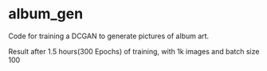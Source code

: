# album_gen
 
Code for training a DCGAN to generate pictures of album art.

Result after 1.5 hours(300 Epochs) of training, with 1k images and batch size 100